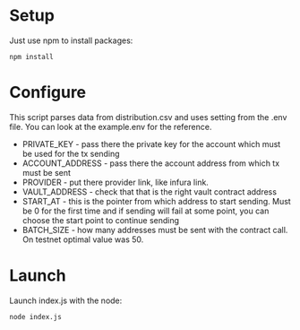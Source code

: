 # Setup
Just use npm to install packages:
```
npm install
```

# Configure
This script parses data from distribution.csv and uses setting from the .env file. You can look at the example.env for the reference.

- PRIVATE_KEY - pass there the private key for the account which must be used for the tx sending
- ACCOUNT_ADDRESS -  pass there the account address from which tx must be sent
- PROVIDER - put there provider link, like infura link.
- VAULT_ADDRESS - check that that is the right vault contract address
- START_AT - this is the pointer from which address to start sending. Must be 0 for the first time and if sending will fail at some point, you can choose the start point to continue sending
- BATCH_SIZE - how many addresses must be sent with the contract call. On testnet optimal value was 50.

# Launch
Launch index.js with the node:
```
node index.js
```